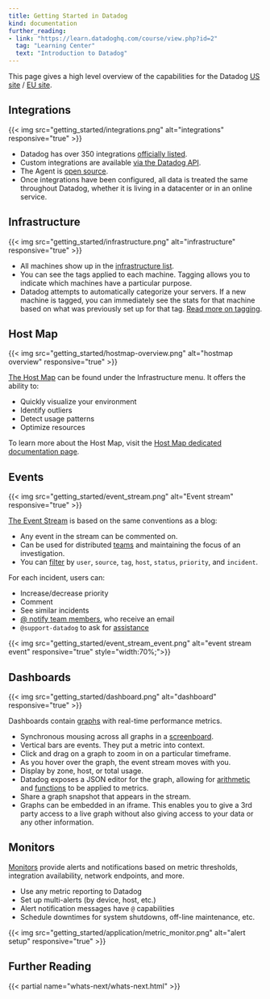 ```yaml
---
title: Getting Started in Datadog
kind: documentation
further_reading:
- link: "https://learn.datadoghq.com/course/view.php?id=2"
  tag: "Learning Center"
  text: "Introduction to Datadog"
---
```


This page gives a high level overview of the capabilities for the Datadog [US site][1] / [EU site][2].

## Integrations

{{< img src="getting_started/integrations.png" alt="integrations" responsive="true" >}}

* Datadog has over 350 integrations [officially listed][3].
* Custom integrations are available [via the Datadog API][4].
* The Agent is [open source][5].
* Once integrations have been configured, all data is treated the same throughout Datadog, whether it is living in a datacenter or in an online service.

## Infrastructure

{{< img src="getting_started/infrastructure.png" alt="infrastructure" responsive="true" >}}

* All machines show up in the [infrastructure list][6].
* You can see the tags applied to each machine. Tagging allows you to indicate which machines have a particular purpose.
* Datadog attempts to automatically categorize your servers. If a new machine is tagged, you can immediately see the stats for that machine based on what was previously set up for that tag. [Read more on tagging][7].

## Host Map

{{< img src="getting_started/hostmap-overview.png" alt="hostmap overview" responsive="true" >}}

[The Host Map][8] can be found under the Infrastructure menu. It offers the ability to:

* Quickly visualize your environment
* Identify outliers
* Detect usage patterns
* Optimize resources

To learn more about the Host Map, visit the [Host Map dedicated documentation page][8].

## Events

{{< img src="getting_started/event_stream.png" alt="Event stream" responsive="true" >}}

[The Event Stream][9] is based on the same conventions as a blog:

* Any event in the stream can be commented on.
* Can be used for distributed [teams][10] and maintaining the focus of an investigation.
* You can [filter][11] by `user`, `source`, `tag`, `host`, `status`, `priority`, and `incident`.

For each incident, users can:

* Increase/decrease priority
* Comment
* See similar incidents
* [@ notify team members][12], who receive an email
* `@support-datadog` to ask for [assistance][13]

{{< img src="getting_started/event_stream_event.png" alt="event stream event" responsive="true" style="width:70%;">}}

## Dashboards

{{< img src="getting_started/dashboard.png" alt="dashboard" responsive="true" >}}

Dashboards contain [graphs][14] with real-time performance metrics.

* Synchronous mousing across all graphs in a [screenboard][15].
* Vertical bars are events. They put a metric into context.
* Click and drag on a graph to zoom in on a particular timeframe.
* As you hover over the graph, the event stream moves with you.
* Display by zone, host, or total usage.
* Datadog exposes a JSON editor for the graph, allowing for [arithmetic][16] and [functions][17] to be applied to metrics.
* Share a graph snapshot that appears in the stream.
* Graphs can be embedded in an iframe. This enables you to give a 3rd party access to a live graph without also giving access to your data or any other information.

## Monitors

[Monitors][18] provide alerts and notifications based on metric thresholds, integration availability, network endpoints, and more.

* Use any metric reporting to Datadog
* Set up multi-alerts (by device, host, etc.)
* Alert notification messages have `@` capabilities
* Schedule downtimes for system shutdowns, off-line maintenance, etc.

{{< img src="getting_started/application/metric_monitor.png" alt="alert setup" responsive="true" >}}

## Further Reading

{{< partial name="whats-next/whats-next.html" >}}

[1]: https://app.datadoghq.com
[2]: https://app.datadoghq.eu
[3]: http://www.datadoghq.com/integrations
[4]: /api
[5]: https://github.com/DataDog/dd-agent
[6]: /graphing/infrastructure
[7]: /tagging
[8]: /graphing/infrastructure/hostmap
[9]: /graphing/event_stream
[10]: /account_management/team
[11]: https://www.datadoghq.com/blog/filter-datadog-events-stream-pinpoint-events-infrastructure
[12]: /graphing/event_stream/#@-notifications
[13]: /help
[14]: /graphing
[15]: /graphing/dashboards/screenboard
[16]: /graphing/functions
[17]: https://www.datadoghq.com/blog/rank-filter-performance-monitoring-metrics-top-function
[18]: /monitors
